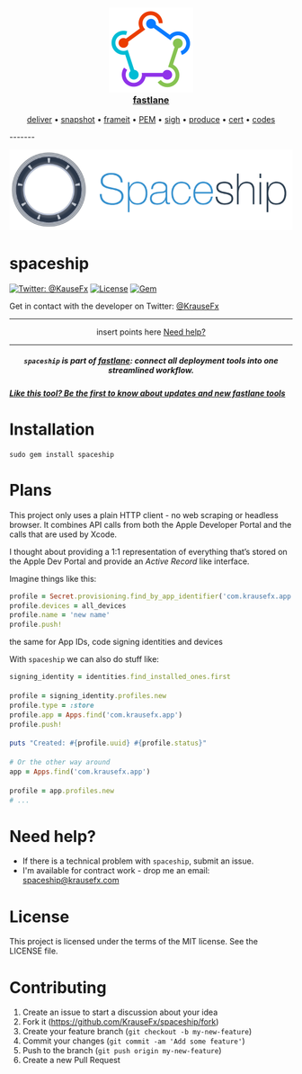 <h3 align="center">
  <a href="https://github.com/KrauseFx/fastlane">
    <img src="assets/fastlane.png" width="150" />
    <br />
    fastlane
  </a>
</h3>
<p align="center">
  <a href="https://github.com/KrauseFx/deliver">deliver</a> &bull; 
  <a href="https://github.com/KrauseFx/snapshot">snapshot</a> &bull; 
  <a href="https://github.com/KrauseFx/frameit">frameit</a> &bull; 
  <a href="https://github.com/KrauseFx/PEM">PEM</a> &bull; 
  <a href="https://github.com/KrauseFx/sigh">sigh</a> &bull; 
  <a href="https://github.com/KrauseFx/produce">produce</a> &bull;
  <a href="https://github.com/KrauseFx/cert">cert</a> &bull;
  <a href="https://github.com/KrauseFx/codes">codes</a> 
</p>
-------

<p align="center">
    <img src="assets/spaceship.png">
</p>

spaceship
============

[![Twitter: @KauseFx](https://img.shields.io/badge/contact-@KrauseFx-blue.svg?style=flat)](https://twitter.com/KrauseFx)
[![License](http://img.shields.io/badge/license-MIT-green.svg?style=flat)](https://github.com/KrauseFx/spaceship/blob/master/LICENSE)
[![Gem](https://img.shields.io/gem/v/spaceship.svg?style=flat)](http://rubygems.org/gems/spaceship)


Get in contact with the developer on Twitter: [@KrauseFx](https://twitter.com/KrauseFx)


-------
<p align="center">
    insert points here
    <a href="#need-help">Need help?</a>
</p>

-------

<h5 align="center"><code>spaceship</code> is part of <a href="https://fastlane.tools">fastlane</a>: connect all deployment tools into one streamlined workflow.</h5>

##### [Like this tool? Be the first to know about updates and new fastlane tools](https://tinyletter.com/krausefx)

# Installation

    sudo gem install spaceship

# Plans

This project only uses a plain HTTP client - no web scraping or headless browser. It combines API calls from both the Apple Developer Portal and the calls that are used by Xcode.

I thought about providing a 1:1 representation of everything that’s stored on the Apple Dev Portal and provide an *Active Record* like interface.

Imagine things like this:

```ruby
profile = Secret.provisioning.find_by_app_identifier('com.krausefx.app')
profile.devices = all_devices
profile.name = 'new name'
profile.push!
```

the same for App IDs, code signing identities and devices

With `spaceship` we can also do stuff like:

```ruby
signing_identity = identities.find_installed_ones.first

profile = signing_identity.profiles.new
profile.type = :store
profile.app = Apps.find('com.krausefx.app')
profile.push!

puts "Created: #{profile.uuid} #{profile.status}"

# Or the other way around
app = Apps.find('com.krausefx.app')

profile = app.profiles.new
# ...
```

# Need help?
- If there is a technical problem with `spaceship`, submit an issue.
- I'm available for contract work - drop me an email: spaceship@krausefx.com

# License
This project is licensed under the terms of the MIT license. See the LICENSE file.

# Contributing

1. Create an issue to start a discussion about your idea
2. Fork it (https://github.com/KrauseFx/spaceship/fork)
3. Create your feature branch (`git checkout -b my-new-feature`)
4. Commit your changes (`git commit -am 'Add some feature'`)
5. Push to the branch (`git push origin my-new-feature`)
6. Create a new Pull Request
